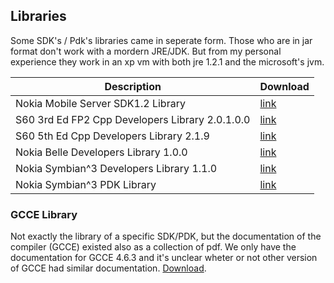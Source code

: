 ## Libraries

Some SDK's / Pdk's libraries came in seperate form. Those who are in jar format don't work with a mordern JRE/JDK. But from my personal experience they work in an xp vm with both jre 1.2.1 and the microsoft's jvm.

| Description   | Download |
|-----------|----------|
| Nokia Mobile Server SDK1.2 Library | [link](https://mega.nz/#!vpN3BaZQ!_M3hiFYEbmU6LoJug3bJrwwUOg8FnuTOp7PgtIex_fA) |
| S60 3rd Ed FP2 Cpp Developers Library 2.0.1.0.0 | [link](https://mega.nz/#!S4VVTLaY!z8EpNqMveiQEZijmDiWsuldAk4_JROde5MA1N65jTFk) |
| S60 5th Ed Cpp Developers Library 2.1.9 | [link](https://mega.nz/#!m8VSFZaA!UNB-ovsxl3xxXbO9NCtY452VLZx6g2MXWAp9xGx0WcQ) |
| Nokia Belle Developers Library 1.0.0 | [link](https://mega.nz/#!LxckHByK!hyxFYavp2kf4bxgQtAAAe0MB77ci7a2JahhYs8UYSqk) |
| Nokia Symbian^3 Developers Library 1.1.0 | [link](https://mega.nz/#!u4kVlbRA!eBIWvQS4fnITfdcaVM_OJOf2-e9Zu19jDPdQlkzJNGc) |
| Nokia Symbian^3 PDK Library | [link](https://mega.nz/#!S10mwZwS!JcwmQ8W_a4gqXGa-VHLryJdp26UCOpZKD6iX-0UgZgE) |


### GCCE Library

Not exactly the library of a specific SDK/PDK, but the documentation of the compiler (GCCE) existed also as a collection of pdf. We only have the documentation for GCCE 4.6.3 and it's unclear wheter or not other version of GCCE had similar documentation. [Download](https://mega.nz/#F!SpkVSSqB!ZLhZ8KKJKHXg-u2BsWpqYQ).

